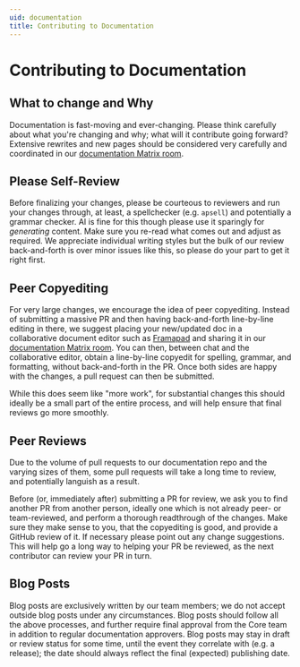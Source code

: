```yaml
---
uid: documentation
title: Contributing to Documentation
---
```


# Contributing to Documentation

## What to change and Why

Documentation is fast-moving and ever-changing. Please think carefully about what you're changing and why; what will it contribute going forward? Extensive rewrites and new pages should be considered very carefully and coordinated in our [documentation Matrix room](https://matrix.to/#/#jellyfin-documentation:matrix.org).

## Please Self-Review

Before finalizing your changes, please be courteous to reviewers and run your changes through, at least, a spellchecker (e.g. `apsell`) and potentially a grammar checker. AI is fine for this though please use it sparingly for *generating* content. Make sure you re-read what comes out and adjust as required. We appreciate individual writing styles but the bulk of our review back-and-forth is over minor issues like this, so please do your part to get it right first.

## Peer Copyediting

For very large changes, we encourage the idea of peer copyediting. Instead of submitting a massive PR and then having back-and-forth line-by-line editing in there, we suggest placing your new/updated doc in a collaborative document editor such as [Framapad](https://framapad.org/abc/en/) and sharing it in our [documentation Matrix room](https://matrix.to/#/#jellyfin-documentation:matrix.org). You can then, between chat and the collaborative editor, obtain a line-by-line copyedit for spelling, grammar, and formatting, without back-and-forth in the PR. Once both sides are happy with the changes, a pull request can then be submitted.

While this does seem like "more work", for substantial changes this should ideally be a small part of the entire process, and will help ensure that final reviews go more smoothly.

## Peer Reviews

Due to the volume of pull requests to our documentation repo and the varying sizes of them, some pull requests will take a long time to review, and potentially languish as a result.

Before (or, immediately after) submitting a PR for review, we ask you to find another PR from another person, ideally one which is not already peer- or team-reviewed, and perform a thorough readthrough of the changes. Make sure they make sense to you, that the copyediting is good, and provide a GitHub review of it. If necessary please point out any change suggestions. This will help go a long way to helping your PR be reviewed, as the next contributor can review your PR in turn.

## Blog Posts

Blog posts are exclusively written by our team members; we do not accept outside blog posts under any circumstances. Blog posts should follow all the above processes, and further require final approval from the Core team in addition to regular documentation approvers. Blog posts may stay in draft or review status for some time, until the event they correlate with (e.g. a release); the date should always reflect the final (expected) publishing date.
